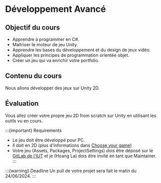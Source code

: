 # Développement Avancé

## Objectif du cours

- Apprendre à programmer en C#.
- Maîtriser le moteur de jeu Unity.
- Apprendre les bases du développement et du design de jeux vidéo.
- Appliquer les principes de programmation orientée objet.
- Créer un jeu qui va enrichir votre portfolio.

## Contenu du cours

Nous allons développer des jeux sur Unity 2D.

## Évaluation

Vous allez créer votre propre jeu 2D from scratch sur Unity en utilisant les outils vu en cours.

:::{important} Requirements
- Le jeu doit être développé pour PC.
- Il doit en 2D (plus d'informations dans [Choose your game](#ChooseYourGame))
- Votre jeu (Assets, Packages, ProjectSettings) dois être déposé sur le [GitLab de l'IUT](git.iut-orsay.fr) et je (Hoang La) dois être invité en tant que Maintainer.
:::

:::{warning} Deadline
Un pull de votre projet sera fait le matin du 24/06/2024.
:::